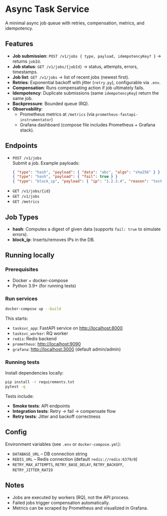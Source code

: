 # Async Task Service

A minimal async job queue with retries, compensation, metrics, and idempotency.  

## Features
- **Job submission**: `POST /v1/jobs { type, payload, idempotencyKey? }` → returns `jobId`.
- **Job status**: `GET /v1/jobs/{jobId}` → status, attempts, errors, timestamps.
- **Job list**: `GET /v1/jobs` → list of recent jobs (newest first).
- **Retries**: Exponential backoff with jitter (`retry.py`), configurable via `.env`.
- **Compensation**: Runs compensating action if job ultimately fails.
- **Idempotency**: Duplicate submissions (same `idempotencyKey`) return the same job.
- **Backpressure**: Bounded queue (RQ).
- **Observability**: 
  - Prometheus metrics at `/metrics` (via `prometheus-fastapi-instrumentator`)
  - Grafana dashboard (compose file includes Prometheus + Grafana stack).

## Endpoints
- `POST /v1/jobs`  
  Submit a job. Example payloads:
  ```json
  { "type": "hash", "payload": { "data": "abc", "algo": "sha256" } }
  { "type": "hash", "payload": { "fail": true } }
  { "type": "block_ip", "payload": { "ip": "1.2.3.4", "reason": "test" } }
  ```
- `GET /v1/jobs/{id}`
- `GET /v1/jobs`
- `GET /metrics`  

## Job Types
- **hash**: Computes a digest of given data (supports `fail: true` to simulate errors).
- **block_ip**: Inserts/removes IPs in the DB.

## Running locally
### Prerequisites
- Docker + docker-compose
- Python 3.9+ (for running tests)

### Run services
```sh
docker-compose up --build
```

This starts:
- `tasksvc_app`: FastAPI service on [http://localhost:8000](http://localhost:8000)
- `tasksvc_worker`: RQ worker
- `redis`: Redis backend
- `prometheus`: [http://localhost:9090](http://localhost:9090)
- `grafana`: [http://localhost:3000](http://localhost:3000) (default admin/admin)

### Running tests
Install dependencies locally:
```sh
pip install -r requirements.txt
pytest -q
```

Tests include:
- **Smoke tests**: API endpoints
- **Integration tests**: Retry → fail → compensate flow
- **Retry tests**: Jitter and backoff correctness

## Config
Environment variables (see `.env` or `docker-compose.yml`):
- `DATABASE_URL` – DB connection string
- `REDIS_URL` – Redis connection (default `redis://redis:6379/0`)
- `RETRY_MAX_ATTEMPTS`, `RETRY_BASE_DELAY`, `RETRY_BACKOFF`, `RETRY_JITTER_RATIO`

## Notes
- Jobs are executed by workers (RQ), not the API process.
- Failed jobs trigger compensation automatically.
- Metrics can be scraped by Prometheus and visualized in Grafana.
